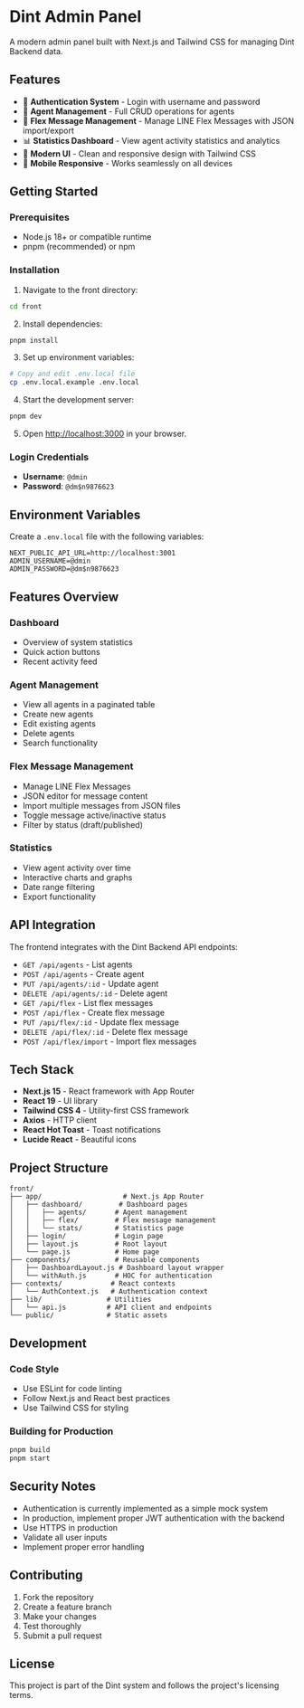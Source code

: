 # Dint Admin Panel

A modern admin panel built with Next.js and Tailwind CSS for managing Dint Backend data.

## Features

- 🔐 **Authentication System** - Login with username and password
- 👥 **Agent Management** - Full CRUD operations for agents
- 💬 **Flex Message Management** - Manage LINE Flex Messages with JSON import/export
- 📊 **Statistics Dashboard** - View agent activity statistics and analytics
- 🎨 **Modern UI** - Clean and responsive design with Tailwind CSS
- 📱 **Mobile Responsive** - Works seamlessly on all devices

## Getting Started

### Prerequisites

- Node.js 18+ or compatible runtime
- pnpm (recommended) or npm

### Installation

1. Navigate to the front directory:
```bash
cd front
```

2. Install dependencies:
```bash
pnpm install
```

3. Set up environment variables:
```bash
# Copy and edit .env.local file
cp .env.local.example .env.local
```

4. Start the development server:
```bash
pnpm dev
```

5. Open [http://localhost:3000](http://localhost:3000) in your browser.

### Login Credentials

- **Username**: `@dmin`
- **Password**: `@dm$n9876623`

## Environment Variables

Create a `.env.local` file with the following variables:

```env
NEXT_PUBLIC_API_URL=http://localhost:3001
ADMIN_USERNAME=@dmin
ADMIN_PASSWORD=@dm$n9876623
```

## Features Overview

### Dashboard
- Overview of system statistics
- Quick action buttons
- Recent activity feed

### Agent Management
- View all agents in a paginated table
- Create new agents
- Edit existing agents
- Delete agents
- Search functionality

### Flex Message Management
- Manage LINE Flex Messages
- JSON editor for message content
- Import multiple messages from JSON files
- Toggle message active/inactive status
- Filter by status (draft/published)

### Statistics
- View agent activity over time
- Interactive charts and graphs
- Date range filtering
- Export functionality

## API Integration

The frontend integrates with the Dint Backend API endpoints:

- `GET /api/agents` - List agents
- `POST /api/agents` - Create agent
- `PUT /api/agents/:id` - Update agent
- `DELETE /api/agents/:id` - Delete agent
- `GET /api/flex` - List flex messages
- `POST /api/flex` - Create flex message
- `PUT /api/flex/:id` - Update flex message
- `DELETE /api/flex/:id` - Delete flex message
- `POST /api/flex/import` - Import flex messages

## Tech Stack

- **Next.js 15** - React framework with App Router
- **React 19** - UI library
- **Tailwind CSS 4** - Utility-first CSS framework
- **Axios** - HTTP client
- **React Hot Toast** - Toast notifications
- **Lucide React** - Beautiful icons

## Project Structure

```
front/
├── app/                    # Next.js App Router
│   ├── dashboard/         # Dashboard pages
│   │   ├── agents/       # Agent management
│   │   ├── flex/         # Flex message management
│   │   └── stats/        # Statistics page
│   ├── login/            # Login page
│   ├── layout.js         # Root layout
│   └── page.js           # Home page
├── components/           # Reusable components
│   ├── DashboardLayout.js # Dashboard layout wrapper
│   └── withAuth.js       # HOC for authentication
├── contexts/            # React contexts
│   └── AuthContext.js   # Authentication context
├── lib/                # Utilities
│   └── api.js          # API client and endpoints
└── public/             # Static assets
```

## Development

### Code Style
- Use ESLint for code linting
- Follow Next.js and React best practices
- Use Tailwind CSS for styling

### Building for Production
```bash
pnpm build
pnpm start
```

## Security Notes

- Authentication is currently implemented as a simple mock system
- In production, implement proper JWT authentication with the backend
- Use HTTPS in production
- Validate all user inputs
- Implement proper error handling

## Contributing

1. Fork the repository
2. Create a feature branch
3. Make your changes
4. Test thoroughly
5. Submit a pull request

## License

This project is part of the Dint system and follows the project's licensing terms.
